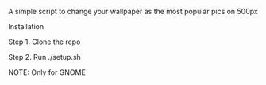 A simple script to change your wallpaper as the most popular pics on 500px

Installation

Step 1. Clone the repo

Step 2. Run ./setup.sh

NOTE: Only for GNOME
